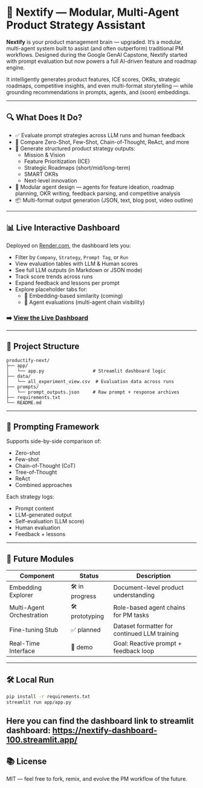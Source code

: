 # 🧠 Nextify — Modular, Multi-Agent Product Strategy Assistant

**Nextify** is your product management brain — upgraded. It’s a modular, multi-agent system built to assist (and often outperform) traditional PM workflows. Designed during the Google GenAI Capstone, Nextify started with prompt evaluation but now powers a full AI-driven feature and roadmap engine.

It intelligently generates product features, ICE scores, OKRs, strategic roadmaps, competitive insights, and even multi-format storytelling — while grounding recommendations in prompts, agents, and (soon) embeddings.

---

## 🔍 What Does It Do?

- ✅ Evaluate prompt strategies across LLM runs and human feedback
- 🔁 Compare Zero-Shot, Few-Shot, Chain-of-Thought, ReAct, and more
- 🧠 Generate structured product strategy outputs:
  - Mission & Vision
  - Feature Prioritization (ICE)
  - Strategic Roadmaps (short/mid/long-term)
  - SMART OKRs
  - Next-level innovation
- 🧩 Modular agent design — agents for feature ideation, roadmap planning, OKR writing, feedback parsing, and competitive analysis
- 📦 Multi-format output generation (JSON, text, blog post, video outline)

---

## 📊 Live Interactive Dashboard

Deployed on [Render.com](https://render.com), the dashboard lets you:

- Filter by `Company`, `Strategy`, `Prompt Tag`, or `Run`
- View evaluation tables with LLM & Human scores
- See full LLM outputs (in Markdown or JSON mode)
- Track score trends across runs
- Expand feedback and lessons per prompt
- Explore placeholder tabs for:
  - 🧬 Embedding-based similarity (coming)
  - 🤖 Agent evaluations (multi-agent chain visibility)

### ➡️ [View the Live Dashboard](https://nextify-dashboard.onrender.com)

---

## 📁 Project Structure

```
productify-next/
├── app/
│   └── app.py                  # Streamlit dashboard logic
├── data/
│   └── all_experiment_view.csv  # Evaluation data across runs
├── prompts/
│   └── prompt_outputs.json     # Raw prompt + response archives
├── requirements.txt
└── README.md
```

---

## 🧪 Prompting Framework

Supports side-by-side comparison of:
- Zero-shot
- Few-shot
- Chain-of-Thought (CoT)
- Tree-of-Thought
- ReAct
- Combined approaches

Each strategy logs:
- Prompt content
- LLM-generated output
- Self-evaluation (LLM score)
- Human evaluation
- Feedback + lessons

---

## 🧠 Future Modules

| Component           | Status     | Description |
|---------------------|------------|-------------|
| Embedding Explorer  | 🛠️ in progress | Document-level product understanding |
| Multi-Agent Orchestration | 🛠️ prototyping | Role-based agent chains for PM tasks |
| Fine-tuning Stub    | ✅ planned  | Dataset formatter for continued LLM training |
| Real-Time Interface | 🧪 demo     | Goal: Reactive prompt + feedback loop |

---

## 🛠️ Local Run

```bash
pip install -r requirements.txt
streamlit run app/app.py
```
Here you can find the dashboard link to streamlit dashboard:
https://nextify-dashboard-100.streamlit.app/
---

## 📚 License

MIT — feel free to fork, remix, and evolve the PM workflow of the future.
